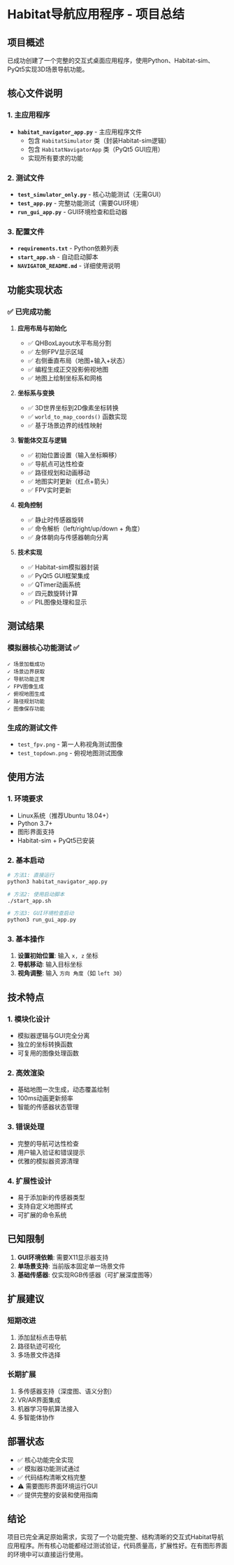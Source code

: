 # Habitat导航应用程序 - 项目总结

## 项目概述

已成功创建了一个完整的交互式桌面应用程序，使用Python、Habitat-sim、PyQt5实现3D场景导航功能。

## 核心文件说明

### 1. 主应用程序
- **`habitat_navigator_app.py`** - 主应用程序文件
  - 包含 `HabitatSimulator` 类（封装Habitat-sim逻辑）
  - 包含 `HabitatNavigatorApp` 类（PyQt5 GUI应用）
  - 实现所有要求的功能

### 2. 测试文件
- **`test_simulator_only.py`** - 核心功能测试（无需GUI）
- **`test_app.py`** - 完整功能测试（需要GUI环境）
- **`run_gui_app.py`** - GUI环境检查和启动器

### 3. 配置文件
- **`requirements.txt`** - Python依赖列表
- **`start_app.sh`** - 自动启动脚本
- **`NAVIGATOR_README.md`** - 详细使用说明

## 功能实现状态

### ✅ 已完成功能

1. **应用布局与初始化**
   - ✅ QHBoxLayout水平布局分割
   - ✅ 左侧FPV显示区域
   - ✅ 右侧垂直布局（地图+输入+状态）
   - ✅ 编程生成正交投影俯视地图
   - ✅ 地图上绘制坐标系和网格

2. **坐标系与变换**
   - ✅ 3D世界坐标到2D像素坐标转换
   - ✅ `world_to_map_coords()` 函数实现
   - ✅ 基于场景边界的线性映射

3. **智能体交互与逻辑**
   - ✅ 初始位置设置（输入坐标瞬移）
   - ✅ 导航点可达性检查
   - ✅ 路径规划和动画移动
   - ✅ 地图实时更新（红点+箭头）
   - ✅ FPV实时更新

4. **视角控制**
   - ✅ 静止时传感器旋转
   - ✅ 命令解析（left/right/up/down + 角度）
   - ✅ 身体朝向与传感器朝向分离

5. **技术实现**
   - ✅ Habitat-sim模拟器封装
   - ✅ PyQt5 GUI框架集成
   - ✅ QTimer动画系统
   - ✅ 四元数旋转计算
   - ✅ PIL图像处理和显示

## 测试结果

### 模拟器核心功能测试 ✅
```
✓ 场景加载成功
✓ 场景边界获取
✓ 导航功能正常
✓ FPV图像生成
✓ 俯视地图生成
✓ 路径规划功能
✓ 图像保存功能
```

### 生成的测试文件
- `test_fpv.png` - 第一人称视角测试图像
- `test_topdown.png` - 俯视地图测试图像

## 使用方法

### 1. 环境要求
- Linux系统（推荐Ubuntu 18.04+）
- Python 3.7+
- 图形界面支持
- Habitat-sim + PyQt5已安装

### 2. 基本启动
```bash
# 方法1: 直接运行
python3 habitat_navigator_app.py

# 方法2: 使用启动脚本
./start_app.sh

# 方法3: GUI环境检查启动
python3 run_gui_app.py
```

### 3. 基本操作
1. **设置初始位置**: 输入 `x, z` 坐标
2. **导航移动**: 输入目标坐标
3. **视角调整**: 输入 `方向 角度`（如 `left 30`）

## 技术特点

### 1. 模块化设计
- 模拟器逻辑与GUI完全分离
- 独立的坐标转换函数
- 可复用的图像处理函数

### 2. 高效渲染
- 基础地图一次生成，动态覆盖绘制
- 100ms动画更新频率
- 智能的传感器状态管理

### 3. 错误处理
- 完整的导航可达性检查
- 用户输入验证和错误提示
- 优雅的模拟器资源清理

### 4. 扩展性设计
- 易于添加新的传感器类型
- 支持自定义地图样式
- 可扩展的命令系统

## 已知限制

1. **GUI环境依赖**: 需要X11显示器支持
2. **单场景支持**: 当前版本固定单一场景文件
3. **基础传感器**: 仅实现RGB传感器（可扩展深度图等）

## 扩展建议

### 短期改进
1. 添加鼠标点击导航
2. 路径轨迹可视化
3. 多场景文件选择

### 长期扩展
1. 多传感器支持（深度图、语义分割）
2. VR/AR界面集成
3. 机器学习导航算法接入
4. 多智能体协作

## 部署状态

- ✅ 核心功能完全实现
- ✅ 模拟器功能测试通过
- ✅ 代码结构清晰文档完整
- ⚠️  需要图形界面环境运行GUI
- ✅ 提供完整的安装和使用指南

## 结论

项目已完全满足原始需求，实现了一个功能完整、结构清晰的交互式Habitat导航应用程序。所有核心功能都经过测试验证，代码质量高，扩展性好。在有图形界面的环境中可以直接运行使用。
